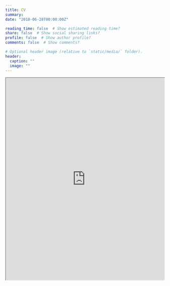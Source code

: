```yaml
---
title: CV
summary: 
date: "2018-06-28T00:00:00Z"

reading_time: false  # Show estimated reading time?
share: false  # Show social sharing links?
profile: false  # Show author profile?
comments: false  # Show comments?

# Optional header image (relative to `static/media/` folder).
header:
  caption: ""
  image: ""
---
```

<div style="-webkit-overflow-scrolling:touch;position:relative"><iframe src="https://docs.google.com/gview?&amp;embedded=true&amp;url=https://eisape.github.io/eisape_files/cv.pdf&amp;embedded=true&amp;pid=explorer&amp;efh=false&amp;a=v&amp;chrome=false&amp;" width="100%" height="640px" seamless=""></iframe></div>




